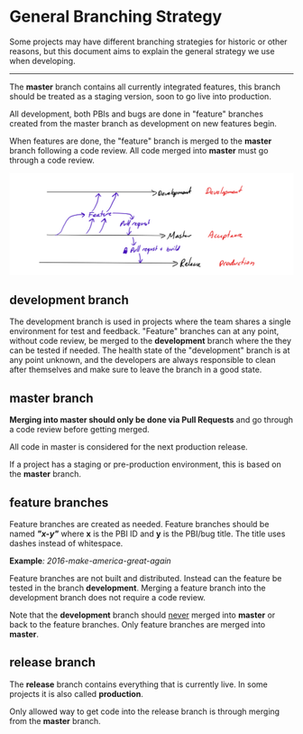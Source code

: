 # General Branching Strategy

Some projects may have different branching strategies for historic or other reasons, but this document aims to explain the general strategy we use when developing.

---

The **master** branch contains all currently integrated features, this branch should be treated as a staging version, soon to go live into production.

All development, both PBIs and bugs are done in "feature" branches  created from the master branch as development on new features begin. 

When features are done, the "feature" branch is merged to the **master** branch following a code review. All code merged into **master** must go through a code review.

![Outline of the branching strategy](https://github.com/distancify/handbook/blob/master/branching.png)

## development branch

The development branch is used in projects where the team shares a single environment for test and feedback. "Feature" branches can at any point, without code review, be merged to the **development** branch where the they can be tested if needed. The health state of the "development" branch is at any point unknown, and the developers are always responsible to clean after themselves and make sure to leave the branch in a good state.

## master branch

**Merging into master should only be done via Pull Requests** and go through a code review before getting merged.

All code in master is considered for the next production release.

If a project has a staging or pre-production environment, this is based on the **master** branch.

## feature branches

Feature branches are created as needed. Feature branches should be named **_"x-y"_** where
**x** is the PBI ID and **y** is the PBI/bug title. The title uses dashes instead of whitespace.

**Example**_: 2016-make-america-great-again_

Feature branches are not built and distributed. Instead can the feature be tested in the branch **development**.  Merging a feature branch into the development branch does not require a code review.

Note that the **development**  branch should <u>never</u> merged into **master** or back to the feature branches. Only feature branches are merged into **master**.

## release branch

The **release** branch contains everything that is currently live. In some projects it is also called **production**.

Only allowed way to get code into the release branch is through merging from the **master** branch.
